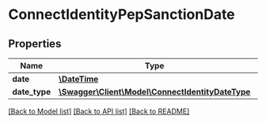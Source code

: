 # ConnectIdentityPepSanctionDate

## Properties
Name | Type | Description | Notes
------------ | ------------- | ------------- | -------------
**date** | [**\DateTime**](\DateTime.md) |  | [optional] 
**date_type** | [**\Swagger\Client\Model\ConnectIdentityDateType**](ConnectIdentityDateType.md) |  | [optional] 

[[Back to Model list]](../../README.md#documentation-for-models) [[Back to API list]](../../README.md#documentation-for-api-endpoints) [[Back to README]](../../README.md)

